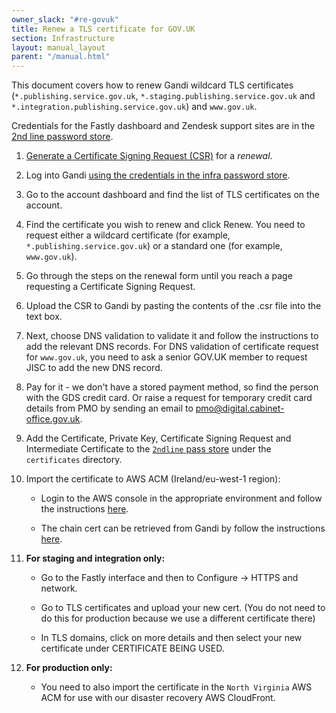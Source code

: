 ```yaml
---
owner_slack: "#re-govuk"
title: Renew a TLS certificate for GOV.UK
section: Infrastructure
layout: manual_layout
parent: "/manual.html"
---
```


This document covers how to renew Gandi wildcard TLS certificates (`*.publishing.service.gov.uk`, `*.staging.publishing.service.gov.uk`
and `*.integration.publishing.service.gov.uk`) and `www.gov.uk`.

Credentials for the Fastly dashboard and Zendesk support sites are in the
[2nd line password store](https://github.com/alphagov/govuk-secrets/blob/master/pass/2ndline/fastly).

1. [Generate a Certificate Signing Request (CSR)](generate-csr.html) for a
   *renewal*.
2. Log into Gandi [using the credentials in the infra password
   store](https://github.com/alphagov/govuk-secrets/blob/master/pass/infra/gandi/govuk.gpg).
3. Go to the account dashboard and find the list of TLS certificates on the
   account.
4. Find the certificate you wish to renew and click Renew. You need to
   request either a wildcard certificate (for example, `*.publishing.service.gov.uk`)
   or a standard one (for example, `www.gov.uk`).
5. Go through the steps on the renewal form until you reach a page requesting a
   Certificate Signing Request.
6. Upload the CSR to Gandi by pasting the contents of the .csr file into the
   text box.
7. Next, choose DNS validation to validate it and follow the instructions to add
   the relevant DNS records.
   For DNS validation of certificate request for `www.gov.uk`, you need to ask a
   senior GOV.UK member to request JISC to add the new DNS record.
8. Pay for it - we don't have a stored payment method, so find the person with
   the GDS credit card. Or raise a request for temporary credit card details from
   PMO by sending an email to pmo@digital.cabinet-office.gov.uk.
9. Add the Certificate, Private Key, Certificate Signing Request and Intermediate Certificate
   to the [`2ndline` pass store](https://github.com/alphagov/govuk-secrets/tree/master/pass/2ndline)
   under the `certificates` directory.
10. Import the certificate to AWS ACM (Ireland/eu-west-1 region):

    - Login to the AWS console in the appropriate environment and follow the instructions    [here](https://docs.aws.amazon.com/acm/latest/userguide/import-certificate-api-cli.html).

    - The chain cert can be retrieved from Gandi by follow the instructions
    [here](https://docs.gandi.net/en/ssl/common_operations/get_intermediate_certificate.html).
11. **For staging and integration only:**

    - Go to the Fastly interface and then to Configure -> HTTPS and network.

    - Go to TLS certificates and upload your new cert.
    (You do not need to do this for production because we use a different certificate
    there)

    - In TLS domains, click on more details and then select your new certificate
    under CERTIFICATE BEING USED.

12. **For production only:**

    - You need to also import the certificate in the `North Virginia` AWS ACM for use with our disaster recovery AWS CloudFront.
